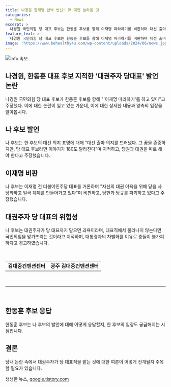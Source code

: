 ```yaml
---
title: 나경원 한재명 완벽 변신! 尹 대면 놀라울 것
categories:
  - News
excerpt: >
  나경원 국민의힘 당 대표 후보는 한동훈 후보를 향해 이재명 따라하기를 비판하며 대선 출마 의지를 드러내는 것을 지적했다. 그리고 대권주자가 당권까지 차지하는 것을 과욕으로 비판하고, 대선 출마를 위해서는 당 대표직에서 물러나야 한다고 주장했다. 또한, 대권주자 당 대표는 현직 대통령과의 차별화 명분으로 충돌을 불러일으킬 수 있으며, 당 대표직은 대선 출마를 위해 맡아선 안 된다고 촉구했다.
feature_text: >
  나경원 국민의힘 당 대표 후보는 한동훈 후보를 향해 이재명 따라하기를 비판하며 대선 출마 의지를 드러내는 것을 지적했다. 그리고 대권주자가 당권까지 차지하는 것을 과욕으로 비판하고, 대선 출마를 위해서는 당 대표직에서 물러나야 한다고 주장했다. 또한, 대권주자 당 대표는 현직 대통령과의 차별화 명분으로 충돌을 불러일으킬 수 있으며, 당 대표직은 대선 출마를 위해 맡아선 안 된다고 촉구했다.
image: 'https://www.behealthy4u.com/wp-content/uploads/2024/06/news.jpg'
---
```


<p><img src="https://www.behealthy4u.com/wp-content/uploads/2024/06/news.jpg" alt="info 속보" /></p>

<h2>나경원, 한동훈 대표 후보 지적한 '대권주자 당대표' 발언 논란</h2>

<p data-ke-size="size16">나경원 국민의힘 당 대표 후보가 한동훈 후보를 향해 "'이재명 따라하기'를 하고 있다"고 주장했다. 이에 대한 논란이 일고 있는 가운데, 이에 대한 상세한 내용과 양측의 입장을 알아봅시다.</p>

<h2>나 후보 발언</h2>

<p data-ke-size="size16">나 후보는 한 후보의 대선 의지 표명에 대해 "대선 출마 의지를 드러냈다. 그 꿈을 존중하지만, 당 대표 후보라면 이야기가 180도 달라진다"며 지적하고, 당권과 대권을 따로 해야 한다고 주장했습니다.</p>

<h2>이재명 비판</h2>

<p data-ke-size="size16">나 후보는 이재명 전 더불어민주당 대표를 거론하며 "자신의 대권 야욕을 위해 당을 사당화하고 일극 체제를 만들어가고 있다"며 비판하고, 당헌과 당규를 파괴하고 있다고 주장했습니다.</p>

<h2>대권주자 당 대표의 위험성</h2>

<p data-ke-size="size16">나 후보는 대권주자가 당 대표까지 맡으면 과욕이라며, 대표직에서 물러나지 않는다면 국민의힘을 망가뜨리는 것이라고 지적하며, 대통령과의 차별화를 이유로 충돌이 불가피하다고 경고하였습니다.</p>

<p data-ke-size="size16">&nbsp;</p>

<table>
    <tbody>
        <tr>
            <td style="text-align: center; height: 17px;"><b>김대중컨벤션센터</b></td>
            <td style="text-align: center; height: 17px;"><b>광주 김대중컨벤션센터</b></td>
        </tr>
    </tbody>
</table>

<p data-ke-size="size16">&nbsp;</p>

<hr>

<p data-ke-size="size16">&nbsp;</p>

<h2>한동훈 후보 응답</h2>

<p data-ke-size="size16">한동훈 후보는 나 후보의 발언에 대해 어떻게 응답할지, 한 후보의 입장도 궁금해지는 시점입니다.</p>

<h2>결론</h2>

<p data-ke-size="size16">당내 논란 속에서 대권주자가 당 대표직을 맡는 것에 대한 여론이 어떻게 전개될지 주목할 필요가 있습니다.</p>
생생한 뉴스, <a href="https://qoogle.tistory.com" rel="dofollow">qoogle.tistory.com</a>


